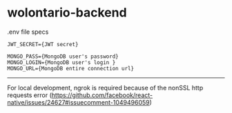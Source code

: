 # wolontario-backend

.env file specs

```
JWT_SECRET={JWT secret}

MONGO_PASS={MongoDB user's password}
MONGO_LOGIN={MongoDB user's login }
MONGO_URL={MongoDB entire connection url}
```

---

For local development,
ngrok is required because of the nonSSL http requests error (https://github.com/facebook/react-native/issues/24627#issuecomment-1049496059)